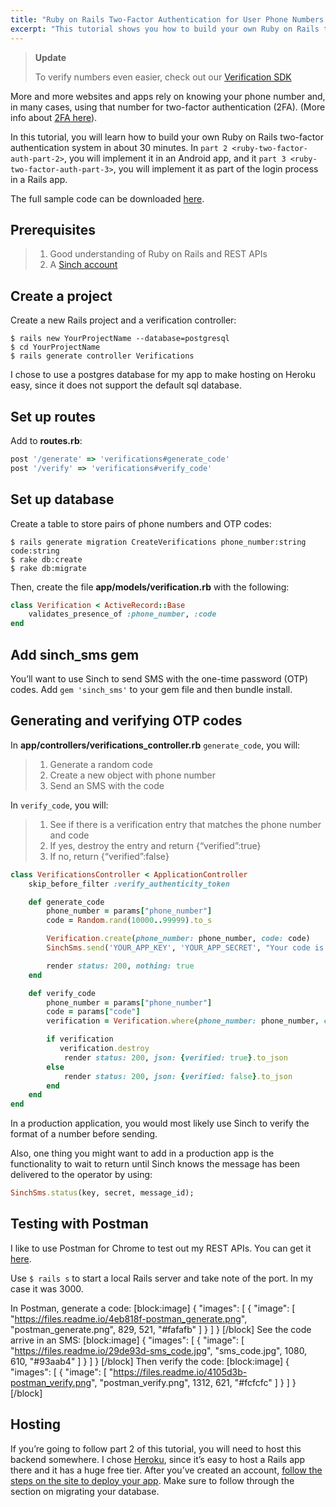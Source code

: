 ```yaml
---
title: "Ruby on Rails Two-Factor Authentication for User Phone Numbers - Part 1"
excerpt: "This tutorial shows you how to build your own Ruby on Rails two-factor authentication system. More and more websites and apps rely on knowing your phone number and, in many cases, using that number for two-factor authentication (2FA)."
---
```

> **Update**
> 
> To verify numbers even easier, check out our [Verification SDK](https://www.sinch.com/products/verification/sms/)

More and more websites and apps rely on knowing your phone number and, in many cases, using that number for two-factor authentication (2FA). (More info about [2FA here](https://www.sinch.com/opinion/what-is-two-factor-authentication/)).

In this tutorial, you will learn how to build your own Ruby on Rails two-factor authentication system in about 30 minutes. In `part 2 <ruby-two-factor-auth-part-2>`, you will implement it in an Android app, and it `part 3 <ruby-two-factor-auth-part-3>`, you will implement it as part of the login process in a Rails app.

The full sample code can be downloaded [here](https://github.com/sinch/ruby-two-factor-auth).

## Prerequisites

> 1.  Good understanding of Ruby on Rails and REST APIs
> 2.  A [Sinch account](https://portal.sinch.com/#/signup)

## Create a project

Create a new Rails project and a verification controller:

```shell
$ rails new YourProjectName --database=postgresql 
$ cd YourProjectName    
$ rails generate controller Verifications
```

I chose to use a postgres database for my app to make hosting on Heroku easy, since it does not support the default sql database.

## Set up routes

Add to **routes.rb**:

```ruby
post '/generate' => 'verifications#generate_code'
post '/verify' => 'verifications#verify_code'
```

## Set up database

Create a table to store pairs of phone numbers and OTP codes:

```shell
$ rails generate migration CreateVerifications phone_number:string code:string
$ rake db:create
$ rake db:migrate
```

Then, create the file **app/models/verification.rb** with the following:

```ruby
class Verification < ActiveRecord::Base
    validates_presence_of :phone_number, :code
end
```

## Add sinch\_sms gem

You’ll want to use Sinch to send SMS with the one-time password (OTP) codes. Add `gem 'sinch_sms'` to your gem file and then bundle install.

## Generating and verifying OTP codes

In **app/controllers/verifications\_controller.rb** `generate_code`, you
will:

> 1.  Generate a random code
> 2.  Create a new object with phone number
> 3.  Send an SMS with the code

In `verify_code`, you will:

> 1.  See if there is a verification entry that matches the phone number and code
> 2.  If yes, destroy the entry and return {“verified”:true}
> 3.  If no, return {“verified”:false}

```ruby
class VerificationsController < ApplicationController
    skip_before_filter :verify_authenticity_token

    def generate_code
        phone_number = params["phone_number"]
        code = Random.rand(10000..99999).to_s

        Verification.create(phone_number: phone_number, code: code)
        SinchSms.send('YOUR_APP_KEY', 'YOUR_APP_SECRET', "Your code is #{code}", phone_number)

        render status: 200, nothing: true
    end

    def verify_code
        phone_number = params["phone_number"]
        code = params["code"]
        verification = Verification.where(phone_number: phone_number, code: code).first

        if verification
           verification.destroy
            render status: 200, json: {verified: true}.to_json
        else
            render status: 200, json: {verified: false}.to_json
        end
    end
end
```

In a production application, you would most likely use Sinch to verify the format of a number before sending.

Also, one thing you might want to add in a production app is the functionality to wait to return until Sinch knows the message has been delivered to the operator by using:

```ruby
SinchSms.status(key, secret, message_id);
```

## Testing with Postman

I like to use Postman for Chrome to test out my REST APIs. You can get it [here](https://chrome.google.com/webstore/detail/postman-rest-client/fdmmgilgnpjigdojojpjoooidkmcomcm?hl=en).

Use `$ rails s` to start a local Rails server and take note of the port. In my case it was 3000.

In Postman, generate a code:
[block:image]
{
  "images": [
    {
      "image": [
        "https://files.readme.io/4eb818f-postman_generate.png",
        "postman_generate.png",
        829,
        521,
        "#fafafb"
      ]
    }
  ]
}
[/block]
See the code arrive in an SMS:
[block:image]
{
  "images": [
    {
      "image": [
        "https://files.readme.io/29de93d-sms_code.jpg",
        "sms_code.jpg",
        1080,
        610,
        "#93aab4"
      ]
    }
  ]
}
[/block]
Then verify the code:
[block:image]
{
  "images": [
    {
      "image": [
        "https://files.readme.io/4105d3b-postman_verify.png",
        "postman_verify.png",
        1312,
        621,
        "#fcfcfc"
      ]
    }
  ]
}
[/block]
## Hosting

If you’re going to follow part 2 of this tutorial, you will need to host this backend somewhere. I chose [Heroku](http://www.heroku.com), since it’s easy to host a Rails app there and it has a huge free tier. After you’ve created an account, [follow the steps on the site to deploy your app](https://devcenter.heroku.com/articles/getting-started-with-rails4#deploy-your-application-to-heroku). Make sure to follow through the section on migrating your database.